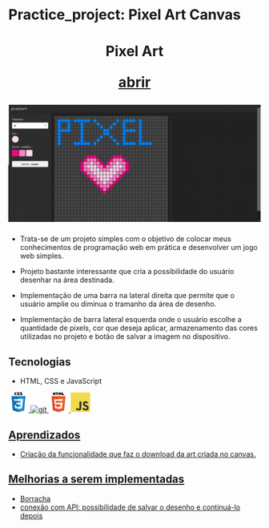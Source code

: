 # Practice_project: Pixel Art Canvas

 <h1 align="center">
  <p>Pixel Art</p>
  <p><a href="https://borges-camila.github.io/PixelArt/">abrir</a></p>
  <img src="./github/desenho.png">
</h1>

- Trata-se de um projeto simples com o objetivo de colocar meus conhecimentos de programação web em prática e desenvolver um jogo web simples.

- Projeto bastante interessante que cria a possibilidade do usuário desenhar na área destinada.

- Implementação de uma barra na lateral direita que permite que o usuário amplie ou diminua o tramanho da área de desenho.

- Implementação de barra lateral esquerda onde o usuário escolhe a quantidade de pixels, cor que deseja aplicar, armazenamento das cores utilizadas no projeto e botão de salvar a imagem no dispositivo.

## Tecnologias

- HTML, CSS e JavaScript
<p align="left"> <a href="https://www.w3schools.com/css/" target="_blank" rel="noreferrer"> <img src="https://raw.githubusercontent.com/devicons/devicon/master/icons/css3/css3-original-wordmark.svg" alt="css3" width="40" height="40"/> </a> <a href="https://git-scm.com/" target="_blank" rel="noreferrer"> <img src="https://www.vectorlogo.zone/logos/git-scm/git-scm-icon.svg" alt="git" width="40" height="40"/> </a> <a href="https://www.w3.org/html/" target="_blank" rel="noreferrer"> <img src="https://raw.githubusercontent.com/devicons/devicon/master/icons/html5/html5-original-wordmark.svg" alt="html5" width="40" height="40"/> </a> <a href="https://developer.mozilla.org/en-US/docs/Web/JavaScript" target="_blank" rel="noreferrer"> <img src="https://raw.githubusercontent.com/devicons/devicon/master/icons/javascript/javascript-original.svg" alt="javascript" width="40" height="40"/> </a> <a href="https://reactjs.org/" target="_blank" rel="noreferrer">

## Aprendizados

- Criação da funcionalidade que faz o download da art criada no canvas.

## Melhorias a serem implementadas

- Borracha
- conexão com API: possibilidade de salvar o desenho e continuá-lo depois
